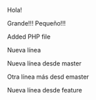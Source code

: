 Hola!

Grande!!! Pequeño!!!

Added PHP file


Nueva línea

Nueva línea desde master


Otra línea más desd emaster

Nueva línea desde feature
